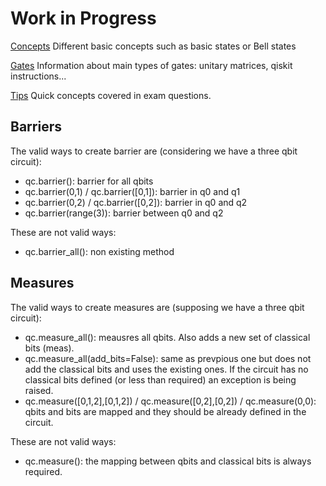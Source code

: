 # Work in Progress

[Concepts](./concepts.md)
Different basic concepts such as basic states or Bell states 

[Gates](./gates.md)
Information about main types of gates: unitary matrices, qiskit instructions...

[Tips](./tips.md)
Quick concepts covered in exam questions.

## Barriers
The valid ways to create barrier are (considering we have a three qbit circuit):  
-	qc.barrier(): barrier for all qbits  
-	qc.barrier(0,1) / qc.barrier([0,1]): barrier in q0 and q1  
-	qc.barrier(0,2) / qc.barrier([0,2]): barrier in q0 and q2  
-	qc.barrier(range(3)): barrier between q0 and q2  

These are not valid ways:
-	qc.barrier_all(): non existing method  

## Measures
The valid ways to create measures are (supposing we have a three qbit circuit):  
-	qc.measure_all(): meausres all qbits. Also adds a new set of classical bits (meas).  
-	qc.measure_all(add_bits=False): same as prevpious one but does not add the classical bits and uses the existing ones. If the circuit has no classical bits defined (or less than required) an exception is being raised.   
-	qc.measure([0,1,2],[0,1,2]) / qc.measure([0,2],[0,2]) / qc.measure(0,0): qbits and bits are mapped and they should be already defined in the circuit.  

These are not valid ways:  
-	qc.measure(): the mapping between qbits and classical bits is always required.
